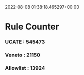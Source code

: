2022-08-08 01:38:18.465297+00:00
# Rule Counter 
 ### UCATE : 545473

 ### Veneto : 21150

 ### Allowlist : 13924